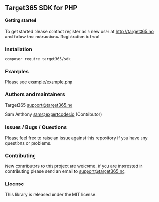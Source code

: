 ## Target365 SDK for PHP

#### Getting started

To get started please contact register as a new user at <http://target365.no> and follow the instructions. Registration is free!

### Installation

```
composer require target365/sdk
```

### Examples

Please see [example/example.php](example/example.php)

### Authors and maintainers

Target365 <support@target365.no>

Sam Anthony <sam@expertcoder.io> (Contributor)

### Issues / Bugs / Questions

Please feel free to raise an issue against this repository if you have any questions or problems.

### Contributing

New contributors to this project are welcome. If you are interested in contributing please
send an email to support@target365.no.

### License

This library is released under the MIT license.
